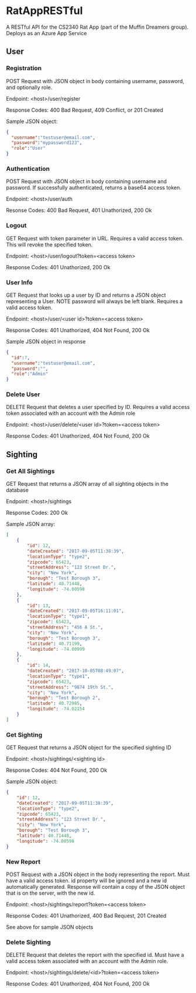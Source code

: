 # RatAppRESTful
A RESTful API for the CS2340 Rat App (part of the Muffin Dreamers group). Deploys as an Azure App Service

## User
### Registration
POST Request with JSON object in body containing username, password, and optionally role.

Endpoint: \<host\>/user/register

Response Codes: 400 Bad Request, 409 Conflict, or 201 Created

Sample JSON object:
```json
{
  "username":"testuser@email.com",
  "password":"mypassword123",
  "role":"User"
}
```

### Authentication
POST Request with JSON object in body containing username and password. If successfully authenticated, returns a base64 access token.

Endpoint: \<host\>/user/auth

Resonse Codes: 400 Bad Request, 401 Unathorized, 200 Ok

### Logout
GET Request with token parameter in URL. Requires a valid access token. This will revoke the specified token.

Endpoint: \<host\>/user/logout?token=\<access token\>

Response Codes: 401 Unathorized, 200 Ok

### User Info
GET Request that looks up a user by ID and returns a JSON object representing a User. NOTE password will always be left blank. Requires a valid access token.

Endpoint: \<host\>/user/\<user id\>?token=\<access token\>

Response Codes: 401 Unathorized, 404 Not Found, 200 Ok

Sample JSON object in response
```JSON
{
  "id":7,
  "username":"testuser@email.com",
  "password":"",
  "role":"Admin"
}
```

### Delete User
DELETE Request that deletes a user specified by ID. Requires a valid access token associated with an account with the Admin role

Endpoint: \<host\>/user/delete/\<user id\>?token=\<access token\>

Response Codes: 401 Unathorized, 404 Not Found, 200 Ok

## Sighting

### Get All Sightings
GET Request that returns a JSON array of all sighting objects in the database

Endpoint: \<host\>/sightings

Response Codes: 200 Ok

Sample JSON array:
```JSON
[
    {
        "id": 12,
        "dateCreated": "2017-09-05T11:38:39",
        "locationType": "type2",
        "zipcode": 65423,
        "streetAddress": "123 Street Dr.",
        "city": "New York",
        "borough": "Test Borough 3",
        "latitude": 40.71448,
        "longitude": -74.00598
    },
    {
        "id": 13,
        "dateCreated": "2017-09-05T16:11:01",
        "locationType": "type1",
        "zipcode": 65423,
        "streetAddress": "456 A St.",
        "city": "New York",
        "borough": "Test Borough 3",
        "latitude": 40.71199,
        "longitude": -74.00999
    },
    {
        "id": 14,
        "dateCreated": "2017-10-05T08:49:07",
        "locationType": "type1",
        "zipcode": 65423,
        "streetAddress": "9874 19th St.",
        "city": "New York",
        "borough": "Test Borough 2",
        "latitude": 40.72985,
        "longitude": -74.02154
    }
]
```

### Get Sighting
GET Request that returns a JSON object for the specified sighting ID

Endpoint: \<host\>/sightings/\<sighting id\>

Response Codes: 404 Not Found, 200 Ok

Sample JSON object:
```JSON
{
    "id": 12,
    "dateCreated": "2017-09-05T11:38:39",
    "locationType": "type2",
    "zipcode": 65423,
    "streetAddress": "123 Street Dr.",
    "city": "New York",
    "borough": "Test Borough 3",
    "latitude": 40.71448,
    "longitude": -74.00598
}
```

### New Report
POST Request with a JSON object in the body representing the report. Must have a valid access token. id property will be ignored and a new id automatically generated. Response will contain a copy of the JSON object that is on the server, with the new id.

Endpoint: \<host\>/sightings/report?token=\<access token\>

Response Codes: 401 Unathorized, 400 Bad Request, 201 Created

See above for sample JSON objects

### Delete Sighting

DELETE Request that deletes the report with the specified id. Must have a valid access token associated with an account with the Admin role.

Endpoint: \<host\>/sightings/delete/\<id\>?token=\<access token\>

Response Codes: 401 Unathorized, 404 Not Found, 200 Ok
